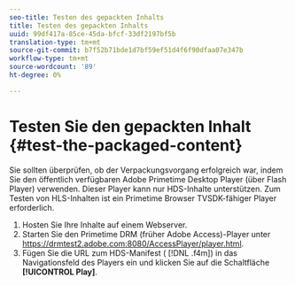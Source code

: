 ```yaml
---
seo-title: Testen des gepackten Inhalts
title: Testen des gepackten Inhalts
uuid: 99df417a-85ce-45da-bfcf-33df2197bf5b
translation-type: tm+mt
source-git-commit: b7f52b71bde1d7bf59ef51d4f6f90dfaa07e347b
workflow-type: tm+mt
source-wordcount: '89'
ht-degree: 0%

---
```



# Testen Sie den gepackten Inhalt {#test-the-packaged-content}

Sie sollten überprüfen, ob der Verpackungsvorgang erfolgreich war, indem Sie den öffentlich verfügbaren Adobe Primetime Desktop Player (über Flash Player) verwenden. Dieser Player kann nur HDS-Inhalte unterstützen. Zum Testen von HLS-Inhalten ist ein Primetime Browser TVSDK-fähiger Player erforderlich.

1. Hosten Sie Ihre Inhalte auf einem Webserver.
1. Starten Sie den Primetime DRM (früher Adobe Access)-Player unter https://drmtest2.adobe.com:8080/AccessPlayer/player.html.
1. Fügen Sie die URL zum HDS-Manifest ( [!DNL .f4m]) in das Navigationsfeld des Players ein und klicken Sie auf die Schaltfläche **[!UICONTROL Play]**.
